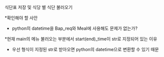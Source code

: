 식단표 저장 및 식당 별 식단 불러오기

*확인해야 할 사안
 - python의 datetime을 Bap_req와 Meal에 사용해도 문제가 없는가?


*현재 main의 메뉴 불러오는 부분에서 start(end)_time이 str로 지정되어 있는 이유
 - 우선 형식이 지정된 str로 받아오면 python의 datetime으로 변환할 수 있기 때문
